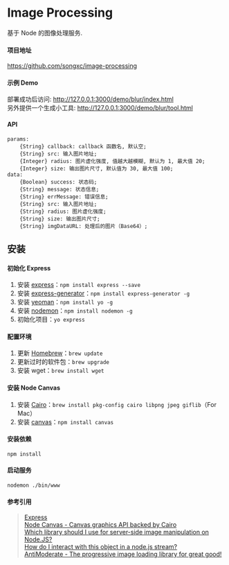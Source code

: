 # Image Processing

基于 Node 的图像处理服务.

#### 项目地址

<https://github.com/songxc/image-processing>

#### 示例 Demo

部署成功后访问: <http://127.0.0.1:3000/demo/blur/index.html>  
另外提供一个生成小工具: <http://127.0.0.1:3000/demo/blur/tool.html>

#### API

    params:
        {String} callback: callback 函数名, 默认空;
        {String} src: 输入图片地址;
        {Integer} radius: 图片虚化强度, 值越大越模糊, 默认为 1, 最大值 20;
        {Integer} size: 输出图片尺寸, 默认值为 30, 最大值 100;
    data:
        {Boolean} success: 状态码;
        {String} message: 状态信息;
        {String} errMessage: 错误信息;
        {String} src: 输入图片地址;
        {String} radius: 图片虚化强度;
        {String} size: 输出图片尺寸;
        {String} imgDataURL: 处理后的图片（Base64）;

## 安装

#### 初始化 Express

1. 安装 [express](http://expressjs.com/zh/)：``npm install express --save``
2. 安装 [express-generator](https://www.npmjs.com/package/express-generator)：``npm install express-generator -g``
3. 安装 [yeoman](http://yeoman.io/)：``npm install yo -g``
4. 安装 [nodemon](https://www.npmjs.com/package/nodemon)：``npm install nodemon -g``
5. 初始化项目：``yo express``

#### 配置环境

1. 更新 [Homebrew](http://brew.sh/)：``brew update``
2. 更新过时的软件包：``brew upgrade``
3. 安装 wget：``brew install wget``

#### 安装 Node Canvas

1. 安装 [Cairo](http://cairographics.org/)：``brew install pkg-config cairo libpng jpeg giflib``（For Mac）
2. 安装 [canvas](https://www.npmjs.com/package/canvas)：``npm install canvas``

#### 安装依赖

``npm install``

#### 启动服务

``nodemon ./bin/www``

#### 参考引用

> <a href="http://javascript.ruanyifeng.com/nodejs/express.html" target="_blank">Express</a>  
> <a href="https://github.com/Automattic/node-canvas" target="_blank">Node Canvas - Canvas graphics API backed by Cairo</a>  
> <a href="https://stackoverflow.com/questions/10692075/which-library-should-i-use-for-server-side-image-manipulation-on-node-js/10717592" target="_blank">Which library should I use for server-side image manipulation on Node.JS?</a>  
> <a href="http://stackoverflow.com/questions/22286900/how-do-i-interact-with-this-file-object-in-a-node-js-stream" target="_blank">How do I interact with this <File> object in a node.js stream?</a>  
> <a href="https://github.com/whackashoe/antimoderate" target="_blank">AntiModerate - The progressive image loading library for great good!</a>  
